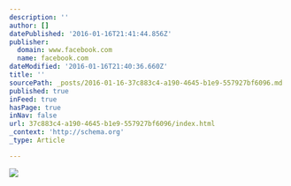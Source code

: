 ```yaml
---
description: ''
author: []
datePublished: '2016-01-16T21:41:44.856Z'
publisher:
  domain: www.facebook.com
  name: facebook.com
dateModified: '2016-01-16T21:40:36.660Z'
title: ''
sourcePath: _posts/2016-01-16-37c883c4-a190-4645-b1e9-557927bf6096.md
published: true
inFeed: true
hasPage: true
inNav: false
url: 37c883c4-a190-4645-b1e9-557927bf6096/index.html
_context: 'http://schema.org'
_type: Article

---
```

![](https://scontent-dfw1-1.xx.fbcdn.net/hphotos-xaf1/v/t1.0-9/400903_10152101734375096_136875625_n.jpg?oh=ff65fcc1a1509547a7ffe7fb0ed087ca&oe=573BE66D)